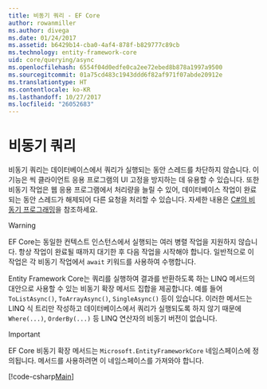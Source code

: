 ```yaml
---
title: 비동기 쿼리 - EF Core
author: rowanmiller
ms.author: divega
ms.date: 01/24/2017
ms.assetid: b6429b14-cba0-4af4-878f-b829777c89cb
ms.technology: entity-framework-core
uid: core/querying/async
ms.openlocfilehash: 6554f04d0edfe0ca2ee72ebed8b878a1997a9500
ms.sourcegitcommit: 01a75cd483c1943ddd6f82af971f07abde20912e
ms.translationtype: HT
ms.contentlocale: ko-KR
ms.lasthandoff: 10/27/2017
ms.locfileid: "26052683"
---
```

# <a name="asynchronous-queries"></a>비동기 쿼리

비동기 쿼리는 데이터베이스에서 쿼리가 실행되는 동안 스레드를 차단하지 않습니다. 이 기능은 씩 클라이언트 응용 프로그램의 UI 고정을 방지하는 데 유용할 수 있습니다. 또한 비동기 작업은 웹 응용 프로그램에서 처리량을 늘릴 수 있어, 데이터베이스 작업이 완료되는 동안 스레드가 해제되어 다른 요청을 처리할 수 있습니다. 자세한 내용은 [C#의 비동기 프로그래밍](https://docs.microsoft.com/dotnet/csharp/async)을 참조하세요.

> [!WARNING]  
> EF Core는 동일한 컨텍스트 인스턴스에서 실행되는 여러 병렬 작업을 지원하지 않습니다. 항상 작업이 완료될 때까지 대기한 후 다음 작업을 시작해야 합니다. 일반적으로 이 작업은 각 비동기 작업에서 `await` 키워드를 사용하여 수행합니다.

Entity Framework Core는 쿼리를 실행하여 결과를 반환하도록 하는 LINQ 메서드의 대안으로 사용할 수 있는 비동기 확장 메서드 집합을 제공합니다. 예를 들어 `ToListAsync()`, `ToArrayAsync()`, `SingleAsync()` 등이 있습니다. 이러한 메서드는 LINQ 식 트리만 작성하고 데이터베이스에서 쿼리가 실행되도록 하지 않기 때문에 `Where(...)`, `OrderBy(...)` 등 LINQ 연산자의 비동기 버전이 없습니다.

> [!IMPORTANT]  
> EF Core 비동기 확장 메서드는 `Microsoft.EntityFrameworkCore` 네임스페이스에 정의됩니다. 메서드를 사용하려면 이 네임스페이스를 가져와야 합니다.

[!code-csharp[Main](../../../samples/core/Querying/Querying/Async/Sample.cs#Sample)]
